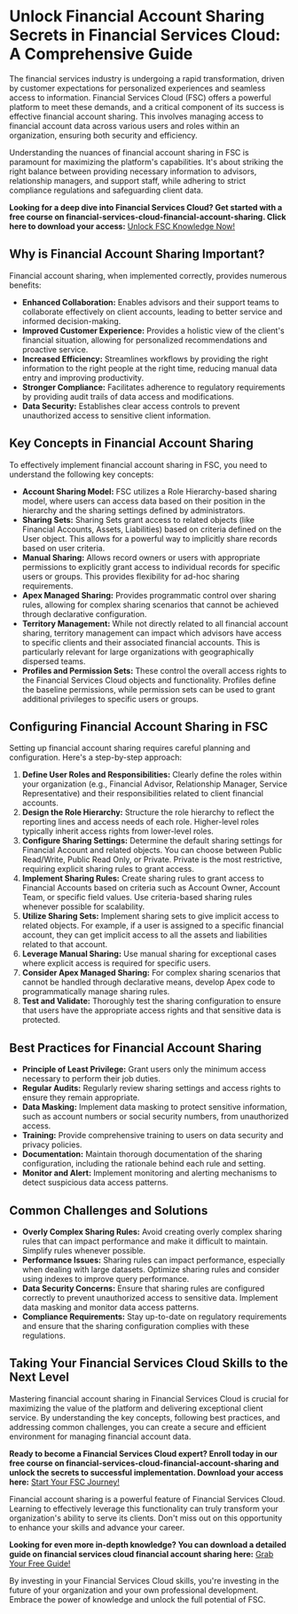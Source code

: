 # Unlock Financial Account Sharing Secrets in Financial Services Cloud: A Comprehensive Guide

The financial services industry is undergoing a rapid transformation, driven by customer expectations for personalized experiences and seamless access to information. Financial Services Cloud (FSC) offers a powerful platform to meet these demands, and a critical component of its success is effective financial account sharing. This involves managing access to financial account data across various users and roles within an organization, ensuring both security and efficiency.

Understanding the nuances of financial account sharing in FSC is paramount for maximizing the platform's capabilities. It's about striking the right balance between providing necessary information to advisors, relationship managers, and support staff, while adhering to strict compliance regulations and safeguarding client data.

**Looking for a deep dive into Financial Services Cloud? Get started with a free course on financial-services-cloud-financial-account-sharing. Click here to download your access:** [Unlock FSC Knowledge Now!](https://udemywork.com/financial-services-cloud-financial-account-sharing)

## Why is Financial Account Sharing Important?

Financial account sharing, when implemented correctly, provides numerous benefits:

*   **Enhanced Collaboration:** Enables advisors and their support teams to collaborate effectively on client accounts, leading to better service and informed decision-making.
*   **Improved Customer Experience:** Provides a holistic view of the client's financial situation, allowing for personalized recommendations and proactive service.
*   **Increased Efficiency:** Streamlines workflows by providing the right information to the right people at the right time, reducing manual data entry and improving productivity.
*   **Stronger Compliance:** Facilitates adherence to regulatory requirements by providing audit trails of data access and modifications.
*   **Data Security:** Establishes clear access controls to prevent unauthorized access to sensitive client information.

## Key Concepts in Financial Account Sharing

To effectively implement financial account sharing in FSC, you need to understand the following key concepts:

*   **Account Sharing Model:** FSC utilizes a Role Hierarchy-based sharing model, where users can access data based on their position in the hierarchy and the sharing settings defined by administrators.
*   **Sharing Sets:** Sharing Sets grant access to related objects (like Financial Accounts, Assets, Liabilities) based on criteria defined on the User object. This allows for a powerful way to implicitly share records based on user criteria.
*   **Manual Sharing:** Allows record owners or users with appropriate permissions to explicitly grant access to individual records for specific users or groups. This provides flexibility for ad-hoc sharing requirements.
*   **Apex Managed Sharing:** Provides programmatic control over sharing rules, allowing for complex sharing scenarios that cannot be achieved through declarative configuration.
*   **Territory Management:** While not directly related to all financial account sharing, territory management can impact which advisors have access to specific clients and their associated financial accounts. This is particularly relevant for large organizations with geographically dispersed teams.
*   **Profiles and Permission Sets:** These control the overall access rights to the Financial Services Cloud objects and functionality. Profiles define the baseline permissions, while permission sets can be used to grant additional privileges to specific users or groups.

## Configuring Financial Account Sharing in FSC

Setting up financial account sharing requires careful planning and configuration. Here's a step-by-step approach:

1.  **Define User Roles and Responsibilities:** Clearly define the roles within your organization (e.g., Financial Advisor, Relationship Manager, Service Representative) and their responsibilities related to client financial accounts.
2.  **Design the Role Hierarchy:** Structure the role hierarchy to reflect the reporting lines and access needs of each role. Higher-level roles typically inherit access rights from lower-level roles.
3.  **Configure Sharing Settings:** Determine the default sharing settings for Financial Account and related objects. You can choose between Public Read/Write, Public Read Only, or Private. Private is the most restrictive, requiring explicit sharing rules to grant access.
4.  **Implement Sharing Rules:** Create sharing rules to grant access to Financial Accounts based on criteria such as Account Owner, Account Team, or specific field values. Use criteria-based sharing rules whenever possible for scalability.
5.  **Utilize Sharing Sets:** Implement sharing sets to give implicit access to related objects. For example, if a user is assigned to a specific financial account, they can get implicit access to all the assets and liabilities related to that account.
6.  **Leverage Manual Sharing:** Use manual sharing for exceptional cases where explicit access is required for specific users.
7.  **Consider Apex Managed Sharing:** For complex sharing scenarios that cannot be handled through declarative means, develop Apex code to programmatically manage sharing rules.
8.  **Test and Validate:** Thoroughly test the sharing configuration to ensure that users have the appropriate access rights and that sensitive data is protected.

## Best Practices for Financial Account Sharing

*   **Principle of Least Privilege:** Grant users only the minimum access necessary to perform their job duties.
*   **Regular Audits:** Regularly review sharing settings and access rights to ensure they remain appropriate.
*   **Data Masking:** Implement data masking to protect sensitive information, such as account numbers or social security numbers, from unauthorized access.
*   **Training:** Provide comprehensive training to users on data security and privacy policies.
*   **Documentation:** Maintain thorough documentation of the sharing configuration, including the rationale behind each rule and setting.
*   **Monitor and Alert:** Implement monitoring and alerting mechanisms to detect suspicious data access patterns.

## Common Challenges and Solutions

*   **Overly Complex Sharing Rules:** Avoid creating overly complex sharing rules that can impact performance and make it difficult to maintain. Simplify rules whenever possible.
*   **Performance Issues:** Sharing rules can impact performance, especially when dealing with large datasets. Optimize sharing rules and consider using indexes to improve query performance.
*   **Data Security Concerns:** Ensure that sharing rules are configured correctly to prevent unauthorized access to sensitive data. Implement data masking and monitor data access patterns.
*   **Compliance Requirements:** Stay up-to-date on regulatory requirements and ensure that the sharing configuration complies with these regulations.

## Taking Your Financial Services Cloud Skills to the Next Level

Mastering financial account sharing in Financial Services Cloud is crucial for maximizing the value of the platform and delivering exceptional client service. By understanding the key concepts, following best practices, and addressing common challenges, you can create a secure and efficient environment for managing financial account data.

**Ready to become a Financial Services Cloud expert? Enroll today in our free course on financial-services-cloud-financial-account-sharing and unlock the secrets to successful implementation. Download your access here:** [Start Your FSC Journey!](https://udemywork.com/financial-services-cloud-financial-account-sharing)

Financial account sharing is a powerful feature of Financial Services Cloud. Learning to effectively leverage this functionality can truly transform your organization's ability to serve its clients. Don't miss out on this opportunity to enhance your skills and advance your career.

**Looking for even more in-depth knowledge? You can download a detailed guide on financial services cloud financial account sharing here:** [Grab Your Free Guide!](https://udemywork.com/financial-services-cloud-financial-account-sharing)

By investing in your Financial Services Cloud skills, you're investing in the future of your organization and your own professional development. Embrace the power of knowledge and unlock the full potential of FSC.
